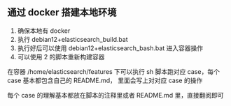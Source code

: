 ## 通过 docker 搭建本地环境

1. 确保本地有 docker
2. 执行 debian12+elasticsearch_build.bat
3. 执行好后可以使用 debian12+elasticsearch_bash.bat 进入容器操作
4. 可以使用 2 的脚本重新构建容器

在容器 /home/elasticsearch/features 下可以执行 sh 脚本跑对应 case，每个 case 基本都包含自己的 README.md，
里面会写上对对应 case 的操作

每个 case 的理解基本都放在脚本的注释里或者 README.md 里，直接翻阅即可